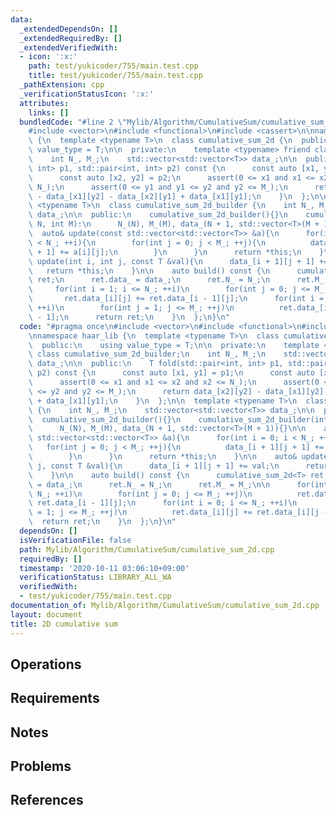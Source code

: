 ```yaml
---
data:
  _extendedDependsOn: []
  _extendedRequiredBy: []
  _extendedVerifiedWith:
  - icon: ':x:'
    path: test/yukicoder/755/main.test.cpp
    title: test/yukicoder/755/main.test.cpp
  _pathExtension: cpp
  _verificationStatusIcon: ':x:'
  attributes:
    links: []
  bundledCode: "#line 2 \"Mylib/Algorithm/CumulativeSum/cumulative_sum_2d.cpp\"\n\
    #include <vector>\n#include <functional>\n#include <cassert>\n\nnamespace haar_lib\
    \ {\n  template <typename T>\n  class cumulative_sum_2d {\n  public:\n    using\
    \ value_type = T;\n\n  private:\n    template <typename> friend class cumulative_sum_2d_builder;\n\
    \    int N_, M_;\n    std::vector<std::vector<T>> data_;\n\n  public:\n    T fold(std::pair<int,\
    \ int> p1, std::pair<int, int> p2) const {\n      const auto [x1, y1] = p1;\n\
    \      const auto [x2, y2] = p2;\n      assert(0 <= x1 and x1 <= x2 and x2 <=\
    \ N_);\n      assert(0 <= y1 and y1 <= y2 and y2 <= M_);\n      return data_[x2][y2]\
    \ - data_[x1][y2] - data_[x2][y1] + data_[x1][y1];\n    }\n  };\n\n  template\
    \ <typename T>\n  class cumulative_sum_2d_builder {\n    int N_, M_;\n    std::vector<std::vector<T>>\
    \ data_;\n\n  public:\n    cumulative_sum_2d_builder(){}\n    cumulative_sum_2d_builder(int\
    \ N, int M):\n      N_(N), M_(M), data_(N + 1, std::vector<T>(M + 1)){}\n\n  \
    \  auto& update(const std::vector<std::vector<T>> &a){\n      for(int i = 0; i\
    \ < N_; ++i){\n        for(int j = 0; j < M_; ++j){\n          data_[i + 1][j\
    \ + 1] += a[i][j];\n        }\n      }\n      return *this;\n    }\n\n    auto&\
    \ update(int i, int j, const T &val){\n      data_[i + 1][j + 1] += val;\n   \
    \   return *this;\n    }\n\n    auto build() const {\n      cumulative_sum_2d<T>\
    \ ret;\n      ret.data_ = data_;\n      ret.N_ = N_;\n      ret.M_ = M_;\n\n \
    \     for(int i = 1; i <= N_; ++i)\n        for(int j = 0; j <= M_; ++j)\n   \
    \       ret.data_[i][j] += ret.data_[i - 1][j];\n      for(int i = 0; i <= N_;\
    \ ++i)\n        for(int j = 1; j <= M_; ++j)\n          ret.data_[i][j] += ret.data_[i][j\
    \ - 1];\n      return ret;\n    }\n  };\n}\n"
  code: "#pragma once\n#include <vector>\n#include <functional>\n#include <cassert>\n\
    \nnamespace haar_lib {\n  template <typename T>\n  class cumulative_sum_2d {\n\
    \  public:\n    using value_type = T;\n\n  private:\n    template <typename> friend\
    \ class cumulative_sum_2d_builder;\n    int N_, M_;\n    std::vector<std::vector<T>>\
    \ data_;\n\n  public:\n    T fold(std::pair<int, int> p1, std::pair<int, int>\
    \ p2) const {\n      const auto [x1, y1] = p1;\n      const auto [x2, y2] = p2;\n\
    \      assert(0 <= x1 and x1 <= x2 and x2 <= N_);\n      assert(0 <= y1 and y1\
    \ <= y2 and y2 <= M_);\n      return data_[x2][y2] - data_[x1][y2] - data_[x2][y1]\
    \ + data_[x1][y1];\n    }\n  };\n\n  template <typename T>\n  class cumulative_sum_2d_builder\
    \ {\n    int N_, M_;\n    std::vector<std::vector<T>> data_;\n\n  public:\n  \
    \  cumulative_sum_2d_builder(){}\n    cumulative_sum_2d_builder(int N, int M):\n\
    \      N_(N), M_(M), data_(N + 1, std::vector<T>(M + 1)){}\n\n    auto& update(const\
    \ std::vector<std::vector<T>> &a){\n      for(int i = 0; i < N_; ++i){\n     \
    \   for(int j = 0; j < M_; ++j){\n          data_[i + 1][j + 1] += a[i][j];\n\
    \        }\n      }\n      return *this;\n    }\n\n    auto& update(int i, int\
    \ j, const T &val){\n      data_[i + 1][j + 1] += val;\n      return *this;\n\
    \    }\n\n    auto build() const {\n      cumulative_sum_2d<T> ret;\n      ret.data_\
    \ = data_;\n      ret.N_ = N_;\n      ret.M_ = M_;\n\n      for(int i = 1; i <=\
    \ N_; ++i)\n        for(int j = 0; j <= M_; ++j)\n          ret.data_[i][j] +=\
    \ ret.data_[i - 1][j];\n      for(int i = 0; i <= N_; ++i)\n        for(int j\
    \ = 1; j <= M_; ++j)\n          ret.data_[i][j] += ret.data_[i][j - 1];\n    \
    \  return ret;\n    }\n  };\n}\n"
  dependsOn: []
  isVerificationFile: false
  path: Mylib/Algorithm/CumulativeSum/cumulative_sum_2d.cpp
  requiredBy: []
  timestamp: '2020-10-11 03:06:10+09:00'
  verificationStatus: LIBRARY_ALL_WA
  verifiedWith:
  - test/yukicoder/755/main.test.cpp
documentation_of: Mylib/Algorithm/CumulativeSum/cumulative_sum_2d.cpp
layout: document
title: 2D cumulative sum
---
```


## Operations

## Requirements

## Notes

## Problems

## References
